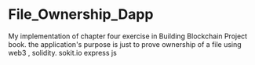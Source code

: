 # File_Ownership_Dapp
My implementation of chapter four exercise in Building Blockchain Project book. the application's purpose is just to prove ownership of a file using web3 , solidity. sokit.io express js 
